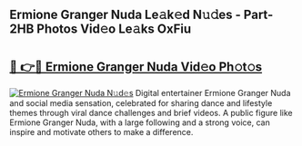 ## Ermione Granger Nuda Le𝚊k𝚎d N𝚞𝚍es - Part-2HB Photos Vid𝚎o Le𝚊ks OxFiu

# <h2><a href="http://fbezly.evod.top/?m=Ermione+Granger+Nuda">🔗 👉🔴 Ermione Granger Nuda Vid𝚎o Ph𝚘t𝚘s</a></h2>

[![Ermione Granger Nuda N𝚞d𝚎s](https://i.imgur.com/8V9OHl7.gif)](http://fbezly.evod.top/?m=Ermione+Granger+Nuda)
Digital entertainer Ermione Granger Nuda and social media sensation, celebrated for sharing dance and lifestyle themes through viral dance challenges and brief videos. A public figure like Ermione Granger Nuda, with a large following and a strong voice, can inspire and motivate others to make a difference. 
